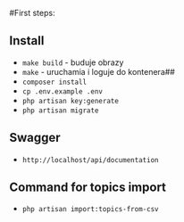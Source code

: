 #First steps:

## Install
- `make build` - buduje obrazy
- `make` - uruchamia i loguje do kontenera##
- `composer install`
- `cp .env.example .env`
- `php artisan key:generate` 
- `php artisan migrate`

## Swagger
- `http://localhost/api/documentation`

## Command for topics import
- `php artisan import:topics-from-csv`


